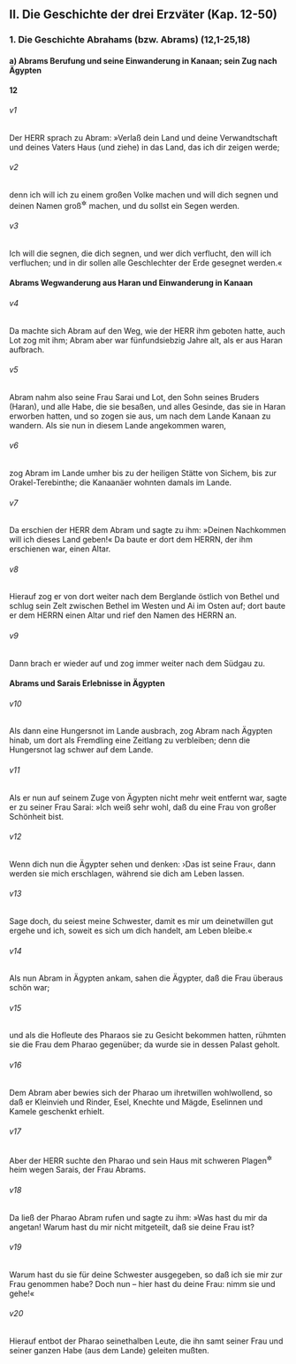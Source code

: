 ## II. Die Geschichte der drei Erzväter (Kap. 12-50)

### 1. Die Geschichte Abrahams (bzw. Abrams) (12,1-25,18)

#### a) Abrams Berufung und seine Einwanderung in Kanaan; sein Zug nach Ägypten

__12__

###### v1
Der HERR sprach zu Abram: »Verlaß dein Land und deine Verwandtschaft und deines Vaters Haus (und ziehe) in das Land, das ich dir zeigen werde;

###### v2
denn ich will ich zu einem großen Volke machen und will dich segnen und deinen Namen groß<sup title="= berühmt">&#x2732;</sup>
 machen, und du sollst ein Segen werden.

###### v3
Ich will die segnen, die dich segnen, und wer dich verflucht, den will ich verfluchen; und in dir sollen alle Geschlechter der Erde gesegnet werden.«

#### Abrams Wegwanderung aus Haran und Einwanderung in Kanaan


###### v4
Da machte sich Abram auf den Weg, wie der HERR ihm geboten hatte, auch Lot zog mit ihm; Abram aber war fünfundsiebzig Jahre alt, als er aus Haran aufbrach.

###### v5
Abram nahm also seine Frau Sarai und Lot, den Sohn seines Bruders (Haran), und alle Habe, die sie besaßen, und alles Gesinde, das sie in Haran erworben hatten, und so zogen sie aus, um nach dem Lande Kanaan zu wandern. Als sie nun in diesem Lande angekommen waren,

###### v6
zog Abram im Lande umher bis zu der heiligen Stätte von Sichem, bis zur Orakel-Terebinthe; die Kanaanäer wohnten damals im Lande.

###### v7
Da erschien der HERR dem Abram und sagte zu ihm: »Deinen Nachkommen will ich dieses Land geben!« Da baute er dort dem HERRN, der ihm erschienen war, einen Altar.

###### v8
Hierauf zog er von dort weiter nach dem Berglande östlich von Bethel und schlug sein Zelt zwischen Bethel im Westen und Ai im Osten auf; dort baute er dem HERRN einen Altar und rief den Namen des HERRN an.

###### v9
Dann brach er wieder auf und zog immer weiter nach dem Südgau zu.

#### Abrams und Sarais Erlebnisse in Ägypten


###### v10
Als dann eine Hungersnot im Lande ausbrach, zog Abram nach Ägypten hinab, um dort als Fremdling eine Zeitlang zu verbleiben; denn die Hungersnot lag schwer auf dem Lande.

###### v11
Als er nun auf seinem Zuge von Ägypten nicht mehr weit entfernt war, sagte er zu seiner Frau Sarai: »Ich weiß sehr wohl, daß du eine Frau von großer Schönheit bist.

###### v12
Wenn dich nun die Ägypter sehen und denken: ›Das ist seine Frau‹, dann werden sie mich erschlagen, während sie dich am Leben lassen.

###### v13
Sage doch, du seiest meine Schwester, damit es mir um deinetwillen gut ergehe und ich, soweit es sich um dich handelt, am Leben bleibe.«


###### v14
Als nun Abram in Ägypten ankam, sahen die Ägypter, daß die Frau überaus schön war;

###### v15
und als die Hofleute des Pharaos sie zu Gesicht bekommen hatten, rühmten sie die Frau dem Pharao gegenüber; da wurde sie in dessen Palast geholt.

###### v16
Dem Abram aber bewies sich der Pharao um ihretwillen wohlwollend, so daß er Kleinvieh und Rinder, Esel, Knechte und Mägde, Eselinnen und Kamele geschenkt erhielt.

###### v17
Aber der HERR suchte den Pharao und sein Haus mit schweren Plagen<sup title="oder: Krankheiten">&#x2732;</sup>
 heim wegen Sarais, der Frau Abrams.

###### v18
Da ließ der Pharao Abram rufen und sagte zu ihm: »Was hast du mir da angetan! Warum hast du mir nicht mitgeteilt, daß sie deine Frau ist?

###### v19
Warum hast du sie für deine Schwester ausgegeben, so daß ich sie mir zur Frau genommen habe? Doch nun – hier hast du deine Frau: nimm sie und gehe!«

###### v20
Hierauf entbot der Pharao seinethalben Leute, die ihn samt seiner Frau und seiner ganzen Habe (aus dem Lande) geleiten mußten.
